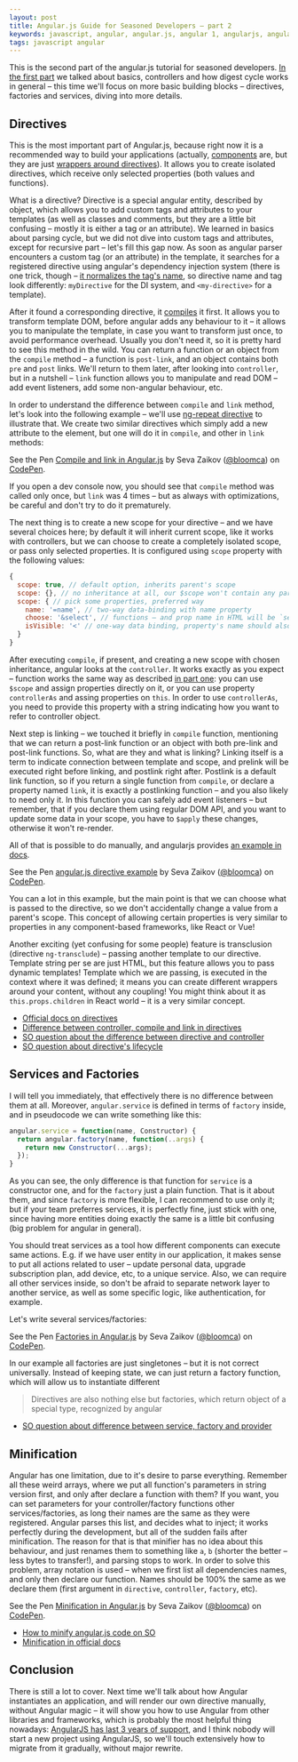 ```yaml
---
layout: post
title: Angular.js Guide for Seasoned Developers – part 2
keywords: javascript, angular, angular.js, angular 1, angularjs, angular.js tutorial, angular.js for react developers, angular directive, digest cycle
tags: javascript angular
---
```


This is the second part of the angular.js tutorial for seasoned developers. [In the first part](https://blog.bloomca.me/2018/04/15/angularjs-guide-for-seasoned-developers-part-1.html) we talked about basics, controllers and how digest cycle works in general – this time we'll focus on more basic building blocks – directives, factories and services, diving into more details.

## Directives

This is the most important part of Angular.js, because right now it is a recommended way to build your applications (actually, [components](https://docs.angularjs.org/guide/component) are, but they are just [wrappers around directives](https://docs.angularjs.org/guide/component)). It allows you to create isolated directives, which receive only selected properties (both values and functions).

What is a directive? Directive is a special angular entity, described by object, which allows you to add custom tags and attributes to your templates (as well as classes and comments, but they are a little bit confusing – mostly it is either a tag or an attribute).
We learned in basics about parsing cycle, but we did not dive into custom tags and attributes, except for recursive part – let's fill this gap now. As soon as angular parser encounters a custom tag (or an attribute) in the template, it searches for a registered directive using angular's dependency injection system (there is one trick, though – [it normalizes the tag's name](https://docs.angularjs.org/guide/directive#normalization), so directive name and tag look differently: `myDirective` for the DI system, and `<my-directive>` for a template).

After it found a corresponding directive, it [compiles](https://docs.angularjs.org/api/ng/service/$compile#-compile-) it first. It allows you to transform template DOM, before angular adds any behaviour to it – it allows you to manipulate the template, in case you want to transform just once, to avoid performance overhead. Usually you don't need it, so it is pretty hard to see this method in the wild.
You can return a function or an object from the `compile` method – a function is `post-link`, and an object contains both `pre` and `post` links. We'll return to them later, after looking into `controller`, but in a nutshell – `link` function allows you to manipulate and read DOM – add event listeners, add some non-angular behaviour, etc.

In order to understand the difference between `compile` and `link` method, let's look into the following example – we'll use [ng-repeat directive](https://docs.angularjs.org/api/ng/directive/ngRepeat) to illustrate that. We create two similar directives which simply add a new attribute to the element, but one will do it in `compile`, and other in `link` methods:

<p data-height="500" data-theme-id="0" data-slug-hash="yjKOYV" data-default-tab="js" data-user="bloomca" data-embed-version="2" data-pen-title="Compile and link in Angular.js" class="codepen">See the Pen <a href="https://codepen.io/bloomca/pen/yjKOYV/">Compile and link in Angular.js</a> by Seva Zaikov (<a href="https://codepen.io/bloomca">@bloomca</a>) on <a href="https://codepen.io">CodePen</a>.</p>
<script async src="https://static.codepen.io/assets/embed/ei.js"></script>

If you open a dev console now, you should see that `compile` method was called only once, but `link` was 4 times – but as always with optimizations, be careful and don't try to do it prematurely.

The next thing is to create a new scope for your directive – and we have several choices here; by default it will inherit current scope, like it works with controllers, but we can choose to create a completely isolated scope, or pass only selected properties. It is configured using `scope` property with the following values:

```js
{
  scope: true, // default option, inherits parent's scope
  scope: {}, // no inheritance at all, our $scope won't contain any parent's properties
  scope: { // pick some properties, preferred way
    name: '=name', // two-way data-binding with name property
    choose: '&select', // functions – and prop name in HTML will be `select`
    isVisible: '<' // one-way data binding, property's name should also be `isVisible`
  }
}
```

After executing `compile`, if present, and creating a new scope with chosen inheritance, angular looks at the `controller`. It works exactly as you expect – function works the same way as described [in part one](https://blog.bloomca.me/2018/04/15/angularjs-guide-for-seasoned-developers-part-1.html#controllers): you can use `$scope` and assign properties directly on it, or you can use property `controllerAs` and assing properties on `this`. In order to use `controllerAs`, you need to provide this property with a string indicating how you want to refer to controller object.

Next step is linking – we touched it briefly in `compile` function, mentioning that we can return a post-link function or an object with both pre-link and post-link functions. So, what are they and what is linking? Linking itself is a term to indicate connection between template and scope, and prelink will be executed right before linking, and postlink right after. Postlink is a default link function, so if you return a single function from `compile`, or declare a property named `link`, it is exactly a postlinking function – and you also likely to need only it. In this function you can safely add event listeners – but remember, that if you declare them using regular DOM API, and you want to update some data in your scope, you have to `$apply` these changes, otherwise it won't re-render.

All of that is possible to do manually, and angularjs provides [an example in docs](https://docs.angularjs.org/api/ng/service/$compile#example).


<p data-height="550" data-theme-id="0" data-slug-hash="OveZGM" data-default-tab="js" data-user="bloomca" data-embed-version="2" data-pen-title="angular.js directive example" class="codepen">See the Pen <a href="https://codepen.io/bloomca/pen/OveZGM/">angular.js directive example</a> by Seva Zaikov (<a href="https://codepen.io/bloomca">@bloomca</a>) on <a href="https://codepen.io">CodePen</a>.</p>
<script async src="https://static.codepen.io/assets/embed/ei.js"></script>

You can a lot in this example, but the main point is that we can choose what is passed to the directive, so we don't accidentally change a value from a parent's scope. This concept of allowing certain properties is very similar to properties in any component-based frameworks, like React or Vue!

Another exciting (yet confusing for some people) feature is transclusion (directive `ng-transclude`) – passing another template to our directive. Template string per se are just HTML, but this feature allows you to pass dynamic templates! Template which we are passing, is executed in the context where it was defined; it means you can create different wrappers around your content, without any coupling! You might think about it as `this.props.children` in React world – it is a very similar concept.

- [Official docs on directives](https://docs.angularjs.org/guide/directive)
- [Difference between controller, compile and link in directives](https://stackoverflow.com/questions/15676614/link-vs-compile-vs-controller)
- [SO question about the difference between directive and controller](https://stackoverflow.com/questions/18757679/angularjs-directives-vs-controllers)
- [SO question about directive's lifecycle](https://stackoverflow.com/questions/24615103/angular-directives-when-and-how-to-use-compile-controller-pre-link-and-post)

## Services and Factories

I will tell you immediately, that effectively there is no difference between them at all. Moreover, `angular.service` is defined in terms of `factory` inside, and in pseudocode we can write something like this:

```js
angular.service = function(name, Constructor) {
  return angular.factory(name, function(..args) {
    return new Constructor(...args);
  });
}
```

As you can see, the only difference is that function for `service` is a constructor one, and for the `factory` just a plain function. That is it about them, and since `factory` is more flexible, I can recommend to use only it; but if your team preferres services, it is perfectly fine, just stick with one, since having more entities doing exactly the same is a little bit confusing (big problem for angular in general).

You should treat services as a tool how different components can execute same actions. E.g. if we have user entity in our application, it makes sense to put all actions related to user – update personal data, upgrade subscription plan, add device, etc, to a unique service. Also, we can require all other services inside, so don't be afraid to separate network layer to another service, as well as some specific logic, like authentication, for example.

Let's write several services/factories:

<p data-height="500" data-theme-id="0" data-slug-hash="qYoZww" data-default-tab="js,result" data-user="bloomca" data-embed-version="2" data-pen-title="Factories in Angular.js" class="codepen">See the Pen <a href="https://codepen.io/bloomca/pen/qYoZww/">Factories in Angular.js</a> by Seva Zaikov (<a href="https://codepen.io/bloomca">@bloomca</a>) on <a href="https://codepen.io">CodePen</a>.</p>
<script async src="https://static.codepen.io/assets/embed/ei.js"></script>

In our example all factories are just singletones – but it is not correct universally. Instead of keeping state, we can just return a factory function, which will allow us to instantiate different 

> Directives are also nothing else but factories, which return object of a special type, recognized by angular

- [SO question about difference between service, factory and provider](https://stackoverflow.com/questions/15666048/angularjs-service-vs-provider-vs-factory)

## Minification

Angular has one limitation, due to it's desire to parse everything. Remember all these weird arrays, where we put all function's parameters in string version first, and only after declare a function with them? If you want, you can set parameters for your controller/factory functions other services/factories, as long their names are the same as they were registered. Angular parses this list, and decides what to inject; it works perfectly during the development, but all of the sudden fails after minification. The reason for that is that minifier has no idea about this behaviour, and just renames them to something like `a`, `b` (shorter the better – less bytes to transfer!), and parsing stops to work. In order to solve this problem, array notation is used – when we first list all dependencies names, and only then declare our function. Names should be 100% the same as we declare them (first argument in `directive`, `controller`, `factory`, etc).

<p data-height="420" data-theme-id="0" data-slug-hash="VxXaXO" data-default-tab="js" data-user="bloomca" data-embed-version="2" data-pen-title="Minification in Angular.js" class="codepen">See the Pen <a href="https://codepen.io/bloomca/pen/VxXaXO/">Minification in Angular.js</a> by Seva Zaikov (<a href="https://codepen.io/bloomca">@bloomca</a>) on <a href="https://codepen.io">CodePen</a>.</p>
<script async src="https://static.codepen.io/assets/embed/ei.js"></script>

- [How to minify angular.js code on SO](https://stackoverflow.com/questions/18782324/angularjs-minify-best-practice)
- [Minification in official docs](https://docs.angularjs.org/tutorial/step_07#a-note-on-minification)


## Conclusion 

There is still a lot to cover. Next time we'll talk about how Angular instantiates an application, and will render our own directive manually, without Angular magic – it will show you how to use Angular from other libraries and frameworks, which is probably the most helpful thing nowadays: [AngularJS has last 3 years of support](https://blog.angular.io/stable-angularjs-and-long-term-support-7e077635ee9c), and I think nobody will start a new project using AngularJS, so we'll touch extensively how to migrate from it gradually, without major rewrite.
